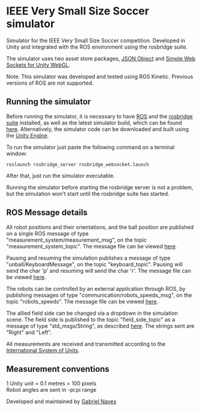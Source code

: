 # IEEE Very Small Size Soccer simulator

Simulator for the IEEE Very Small Size Soccer competition. Developed in Unity and integrated with the ROS environment using the rosbridge suite.

The simulator uses two asset store packages, [JSON Object](https://www.assetstore.unity3d.com/en/#!/content/710) and [Simple Web Sockets for Unity WebGL](https://www.assetstore.unity3d.com/en/#!/content/38367).

Note: This simulator was developed and tested using ROS Kinetic. Previous versions of ROS are not supported.

## Running the simulator

Before running the simulator, it is necessary to have [ROS](http://wiki.ros.org/ROS/Installation) and the [rosbridge suite](http://wiki.ros.org/rosbridge_suite) installed, as well as the latest simulator build, which can be found [here](https://drive.google.com/drive/folders/0BwlvQGynHcxZZlJTcWZUazNqT00?usp=sharing). Alternatively, the simulator code can be downloaded and built using the [Unity Engine](https://store.unity.com/).

To run the simulator just paste the following command on a terminal window:

    roslaunch rosbridge_server rosbridge_websocket.launch

After that, just run the simulator executable.

Running the simulator before starting the rosbridge server is not a problem, but the simulation won't start until the rosbridge suite has started.

## ROS Message details

All robot positions and their orientations, and the ball position are published on a single ROS message of type "measurement_system/measurement_msg", on the topic "measurement_system_topic". The message file can be viewed [here](https://github.com/unball/measurement_system/blob/master/msg/measurement_msg.msg).

Pausing and resuming the simulation publishes a message of type "unball/KeyboardMessage", on the topic "keyboard_topic". Pausing will send the char 'p' and resuming will send the char 'r'. The message file can be viewed [here](https://github.com/unball/ieee-very-small/blob/master/software/msg/KeyboardMessage.msg).

The robots can be controlled by an external application through ROS, by publishing messages of type "communication/robots_speeds_msg", on the topic "robots_speeds". The message file can be viewed [here](https://github.com/unball/communication/blob/master/msg/robots_speeds_msg.msg).

The allied field side can be changed via a dropdown in the simulation scene. The field side is published to the topic "field_side_topic" as a message of type "std_msgs/String", as described [here](http://wiki.ros.org/msg#Message_Description_Specification). The strings sent are "Right" and "Left".

All measurements are received and transmitted according to the [International System of Units](https://en.wikipedia.org/wiki/International_System_of_Units).

## Measurement conventions

1 Unity unit = 0.1 metres = 100 pixels  
Robot angles are sent in -pi:pi range

Developed and maintained by [Gabriel Naves](https://github.com/gabrielnaves)
